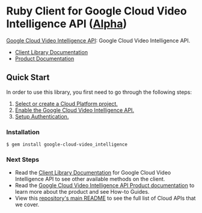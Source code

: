 # Ruby Client for Google Cloud Video Intelligence API ([Alpha](https://github.com/GoogleCloudPlatform/google-cloud-ruby#versioning))

[Google Cloud Video Intelligence API][Product Documentation]:
Google Cloud Video Intelligence API.
- [Client Library Documentation][]
- [Product Documentation][]

## Quick Start
In order to use this library, you first need to go through the following
steps:

1. [Select or create a Cloud Platform project.](https://console.cloud.google.com/project)
2. [Enable the Google Cloud Video Intelligence API.](https://console.cloud.google.com/apis/api/video-intelligence)
3. [Setup Authentication.](https://googlecloudplatform.github.io/google-cloud-ruby/#/docs/google-cloud/master/guides/authentication)

### Installation
```
$ gem install google-cloud-video_intelligence
```

### Next Steps
- Read the [Client Library Documentation][] for Google Cloud Video Intelligence API
  to see other available methods on the client.
- Read the [Google Cloud Video Intelligence API Product documentation][Product Documentation]
  to learn more about the product and see How-to Guides.
- View this [repository's main README](https://github.com/GoogleCloudPlatform/google-cloud-ruby/blob/master/README.md)
  to see the full list of Cloud APIs that we cover.

[Client Library Documentation]: https://googlecloudplatform.github.io/google-cloud-ruby/#/docs/google-cloud-video_intelligence/latest/google/cloud/videointelligence/v1beta2
[Product Documentation]: https://cloud.google.com/video-intelligence
